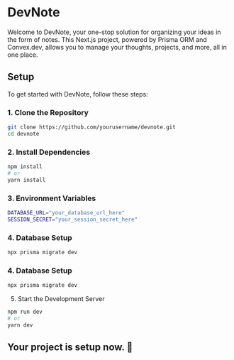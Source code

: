
# DevNote

Welcome to DevNote, your one-stop solution for organizing your ideas in the form of notes. This Next.js project, powered by Prisma ORM and Convex.dev, allows you to manage your thoughts, projects, and more, all in one place.

## Setup

To get started with DevNote, follow these steps:

### 1. Clone the Repository

```bash
git clone https://github.com/yourusername/devnote.git
cd devnote
```
### 2. Install Dependencies

```bash
npm install
# or
yarn install
```
### 3. Environment Variables

```bash
DATABASE_URL="your_database_url_here"
SESSION_SECRET="your_session_secret_here"
```
### 4. Database Setup

```bash
npx prisma migrate dev
```
### 4. Database Setup

```bash
npx prisma migrate dev
```
5. Start the Development Server

```bash
npm run dev
# or
yarn dev
```

## Your project is setup now. 🚀





